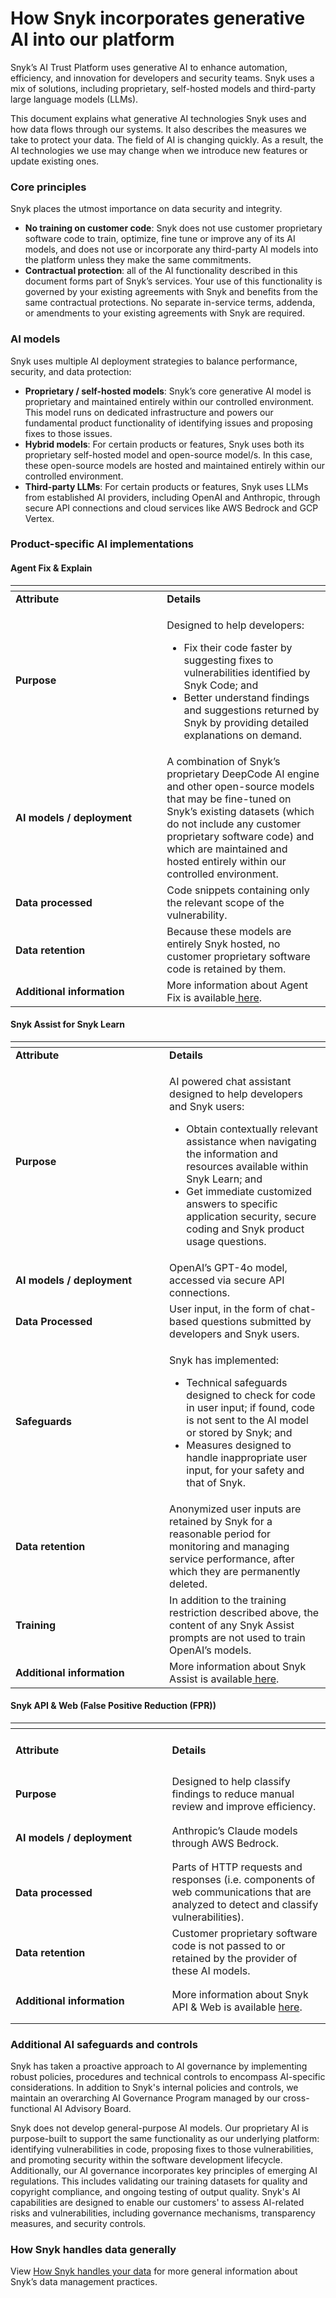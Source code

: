 # How Snyk incorporates generative AI into our platform

Snyk’s AI Trust Platform uses generative AI to enhance automation, efficiency, and innovation for developers and security teams. Snyk uses a mix of solutions, including proprietary, self-hosted models and third-party large language models (LLMs).

This document explains what generative AI technologies Snyk uses and how data flows through our systems. It also describes the measures we take to protect your data. The field of AI is changing quickly. As a result, the AI technologies we use may change when we introduce new features or update existing ones.

### Core principles &#x20;

Snyk places the utmost importance on data security and integrity.

* **No training on customer code**: Snyk does not use customer proprietary software code to train, optimize, fine tune or improve any of its AI models, and does not use or incorporate any third-party AI models into the platform unless they make the same commitments.
* **Contractual protection**: all of the AI functionality described in this document forms part of Snyk’s services. Your use of this functionality is governed by your existing agreements with Snyk and benefits from the same contractual protections. No separate in-service terms, addenda, or amendments to your existing agreements with Snyk are required.

### AI models&#x20;

Snyk uses multiple AI deployment strategies to balance performance, security, and data protection:

* **Proprietary / self-hosted models**: Snyk’s core generative AI model is proprietary and maintained entirely within our controlled environment. This model runs on dedicated infrastructure and powers our fundamental product functionality of identifying issues and proposing fixes to those issues. &#x20;
* **Hybrid models**: For certain products or features, Snyk uses both its proprietary self-hosted model and open-source model/s. In this case, these open-source models are hosted and maintained entirely within our controlled environment. &#x20;
* **Third-party LLMs**: For certain products or features, Snyk uses LLMs from established AI providers, including OpenAI and Anthropic, through secure API connections and cloud services like AWS Bedrock and GCP Vertex.&#x20;

### Product-specific AI implementations

#### Agent Fix & Explain

<table data-header-hidden><thead><tr><th width="226.24609375"></th><th></th></tr></thead><tbody><tr><td><strong>Attribute</strong></td><td><strong>Details</strong></td></tr><tr><td><strong>Purpose</strong></td><td><p>Designed to help developers:</p><p></p><ul><li>Fix their code faster by suggesting fixes to vulnerabilities identified by Snyk Code; and</li><li>Better understand findings and suggestions returned by Snyk by providing detailed explanations on demand.</li></ul></td></tr><tr><td><strong>AI models / deployment</strong></td><td>A combination of Snyk’s proprietary DeepCode AI engine and other open-source models that may be fine-tuned on Snyk’s existing datasets (which do not include any customer proprietary software code) and which are maintained and hosted entirely within our controlled environment.</td></tr><tr><td><strong>Data processed</strong></td><td>Code snippets containing only the relevant scope of the vulnerability.</td></tr><tr><td><strong>Data retention</strong></td><td>Because these models are entirely Snyk hosted, no customer proprietary software code is retained by them.</td></tr><tr><td><strong>Additional information</strong> </td><td>More information about Agent Fix is available<a data-footnote-ref href="#user-content-fn-1"> </a><a data-footnote-ref href="#user-content-fn-1">here</a>.</td></tr></tbody></table>

#### &#x20;Snyk Assist for Snyk Learn

<table data-header-hidden><thead><tr><th width="230.103515625"></th><th></th></tr></thead><tbody><tr><td><strong>Attribute</strong></td><td><strong>Details</strong></td></tr><tr><td><strong>Purpose</strong></td><td><p>AI powered chat assistant designed to help developers and Snyk users:</p><p></p><ul><li>Obtain contextually relevant assistance when navigating the information and resources available within Snyk Learn; and</li><li>Get immediate customized answers to specific application security, secure coding and Snyk product usage questions.</li></ul></td></tr><tr><td><strong>AI models / deployment</strong></td><td>OpenAI’s GPT-4o model, accessed via secure API connections.</td></tr><tr><td><strong>Data Processed</strong></td><td>User input, in the form of chat-based questions submitted by developers and Snyk users.</td></tr><tr><td><strong>Safeguards</strong></td><td><p>Snyk has implemented:</p><p></p><ul><li>Technical safeguards designed to check for code in user input; if found, code is not sent to the AI model or stored by Snyk; and</li><li>Measures designed to handle inappropriate user input, for your safety and that of Snyk.</li></ul></td></tr><tr><td><strong>Data retention</strong></td><td>Anonymized user inputs are retained by Snyk for a reasonable period for monitoring and managing service performance, after which they are permanently deleted.</td></tr><tr><td><strong>Training</strong></td><td>In addition to the training restriction described above, the content of any Snyk Assist prompts are not used to train OpenAI’s models.</td></tr><tr><td><strong>Additional information</strong></td><td>More information about Snyk Assist is available<a href="https://docs.snyk.io/snyk-learn/snyk-assist"> here</a>.</td></tr></tbody></table>

#### &#x20;Snyk API & Web (False Positive Reduction (FPR))

<table data-header-hidden><thead><tr><th width="234.44921875"></th><th></th></tr></thead><tbody><tr><td><h4>Attribute</h4></td><td><h4>Details</h4></td></tr><tr><td><h4>Purpose</h4></td><td>Designed to help classify findings to reduce manual review and improve efficiency.</td></tr><tr><td><h4>AI models / deployment</h4></td><td>Anthropic’s Claude models through AWS Bedrock.</td></tr><tr><td><h4>Data processed</h4></td><td>Parts of HTTP requests and responses (i.e. components of web communications that are analyzed to detect and classify vulnerabilities).</td></tr><tr><td><h4>Data retention</h4></td><td>Customer proprietary software code is not passed to or retained by the provider of these AI models.</td></tr><tr><td><h4>Additional information</h4></td><td>More information about Snyk API &#x26; Web is available <a href="https://developers.probely.com/">here</a>.</td></tr></tbody></table>

### &#x20;Additional AI safeguards and controls

Snyk has taken a proactive approach to AI governance by implementing robust policies, procedures and technical controls to encompass AI-specific considerations. In addition to Snyk's internal policies and controls, we maintain an overarching AI Governance Program managed by our cross-functional AI Advisory Board.

Snyk does not develop general-purpose AI models. Our proprietary AI is purpose-built to support the same functionality as our underlying platform: identifying vulnerabilities in code, proposing fixes to those vulnerabilities, and promoting security within the software development lifecycle. Additionally, our AI governance incorporates key principles of emerging AI regulations. This includes validating our training datasets for quality and copyright compliance, and ongoing testing of output quality. Snyk's AI capabilities are designed to enable our customers' to assess AI-related risks and vulnerabilities, including governance mechanisms, transparency measures, and security controls.

### How Snyk handles data generally

View [How Snyk handles your data](https://docs.snyk.io/working-with-snyk/how-snyk-handles-your-data) for more general information about Snyk’s data management practices.&#x20;

[^1]: 
